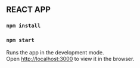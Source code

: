 ## REACT APP

### `npm install`

### `npm start`

Runs the app in the development mode.<br />
Open [http://localhost:3000](http://localhost:3000) to view it in the browser.
